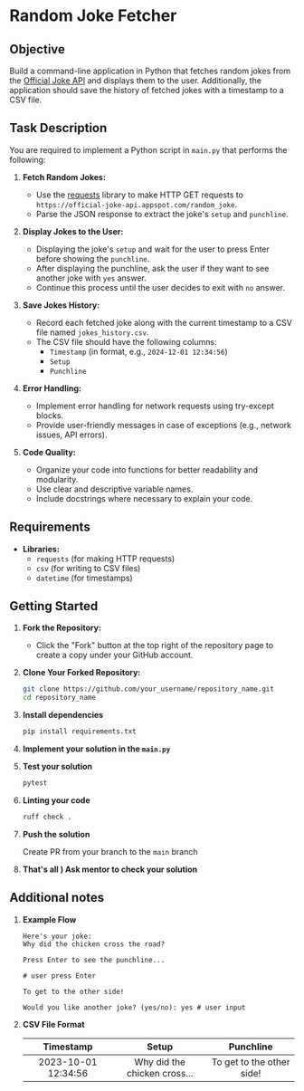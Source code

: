 # Random Joke Fetcher

## **Objective**

Build a command-line application in Python that fetches random jokes from
the [Official Joke API](https://official-joke-api.appspot.com/) and displays them to the
user. Additionally, the application should save the history of fetched jokes with a timestamp to a CSV file.

## **Task Description**

You are required to implement a Python script in `main.py` that performs the following:

1. **Fetch Random Jokes:**
    - Use the [requests](https://requests.readthedocs.io/en/latest/) library to make HTTP GET requests to
      `https://official-joke-api.appspot.com/random_joke`.
    - Parse the JSON response to extract the joke's `setup` and `punchline`.

2. **Display Jokes to the User:**
    - Displaying the joke's `setup` and wait for the user to press Enter before showing the `punchline`.
    - After displaying the punchline, ask the user if they want to see another joke with `yes` answer.
    - Continue this process until the user decides to exit with `no` answer.

3. **Save Jokes History:**
    - Record each fetched joke along with the current timestamp to a CSV file named `jokes_history.csv`.
    - The CSV file should have the following columns:
        - `Timestamp` (in format, e.g., `2024-12-01 12:34:56`)
        - `Setup`
        - `Punchline`

4. **Error Handling:**
    - Implement error handling for network requests using try-except blocks.
    - Provide user-friendly messages in case of exceptions (e.g., network issues, API errors).

5. **Code Quality:**
    - Organize your code into functions for better readability and modularity.
    - Use clear and descriptive variable names.
    - Include docstrings where necessary to explain your code.

## **Requirements**

- **Libraries:**
    - `requests` (for making HTTP requests)
    - `csv` (for writing to CSV files)
    - `datetime` (for timestamps)

## **Getting Started**

1. **Fork the Repository:**

    - Click the "Fork" button at the top right of the repository page to create a copy under your GitHub account.

2. **Clone Your Forked Repository:**

   ```bash
   git clone https://github.com/your_username/repository_name.git
   cd repository_name
   ```

3. **Install dependencies**
   ```bash
   pip install requirements.txt
   ```

4. **Implement your solution in the `main.py`**

5. **Test your solution**
   ```bash
   pytest
   ```

6. **Linting your code**
   ```bash
   ruff check .
   ```
7. **Push the solution**
   
   Create PR from your branch to the `main` branch

8. **That's all ) Ask mentor to check your solution**

## **Additional notes**

1. **Example Flow**
   ```
   Here's your joke:
   Why did the chicken cross the road?
   
   Press Enter to see the punchline...
   
   # user press Enter
   
   To get to the other side!
   
   Would you like another joke? (yes/no): yes # user input
   ```

2. **CSV File Format**

   |      Timestamp      |             Setup             |         Punchline          |
      |:-------------------:|:-----------------------------:|:--------------------------:|
   | 2023-10-01 12:34:56 | 	Why did the chicken cross... | 	To get to the other side! |

